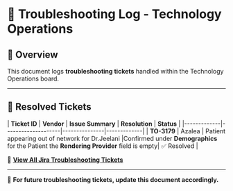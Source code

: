 # 🔧 Troubleshooting Log - Technology Operations

## 📌 Overview
This document logs **troubleshooting tickets** handled within the Technology Operations board.

---

## 🔹 **Resolved Tickets**
| **Ticket ID** | **Vendor** | **Issue Summary** | **Resolution** | **Status** |
|-------------|--------------------|---------------|-------------|
| **TO-3179** | Azalea | Patient appearing out of network for Dr.Jeelani |Confirmed under **Demographics** for the Patient the **Rendering Provider** field is empty| ✅ Resolved |



📂 **[View All Jira Troubleshooting Tickets](https://github.com/SoloBows/Technical-Documentation/tree/8c7c8ee2c72cac5f3198ac9f09923fb7c5347690/Troubleshooting/Tickets)**  

---
📌 **For future troubleshooting tickets, update this document accordingly.**
